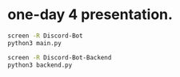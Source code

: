 # one-day 4 presentation.

```bash
screen -R Discord-Bot
python3 main.py

screen -R Discord-Bot-Backend
python3 backend.py
```